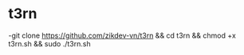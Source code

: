 # t3rn
-git clone https://github.com/zikdev-vn/t3rn && cd t3rn && chmod +x t3rn.sh && sudo ./t3rn.sh

